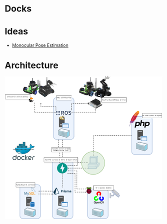 # Docks

# Ideas
- [Monocular Pose Estimation](./Ideas/Monocular_Pose_Estimation.md)

# Architecture
<img src="../resources/architecture_diagram.png" alt="architecture_diagram" width="700"/>
